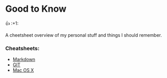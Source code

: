 # Good to Know

:+1: :+1\:

A cheetsheet overview of my personal stuff and things I should remember.

### Cheatsheets:
* [Markdown](/piscis/good-to-know/blob/master/cheatsheet-markdown.md)
* [GIT](/piscis/good-to-know/blob/master/cheatsheet-git.md)
* [Mac OS X](/piscis/good-to-know/blob/master/cheatsheet-macosx.md)